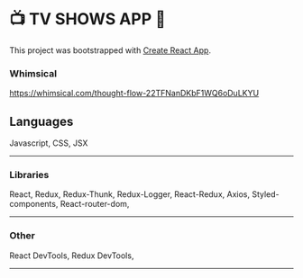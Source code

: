  # 📺 TV SHOWS APP 🍿 

This project was bootstrapped with [Create React App](https://github.com/facebook/create-react-app).

### Whimsical

https://whimsical.com/thought-flow-22TFNanDKbF1WQ6oDuLKYU

## Languages 

Javascript, CSS, JSX

---------------------

### Libraries

React, Redux, Redux-Thunk, Redux-Logger, React-Redux, Axios, Styled-components, React-router-dom, 

-----------------------

### Other

React DevTools, Redux DevTools, 

---------------------



